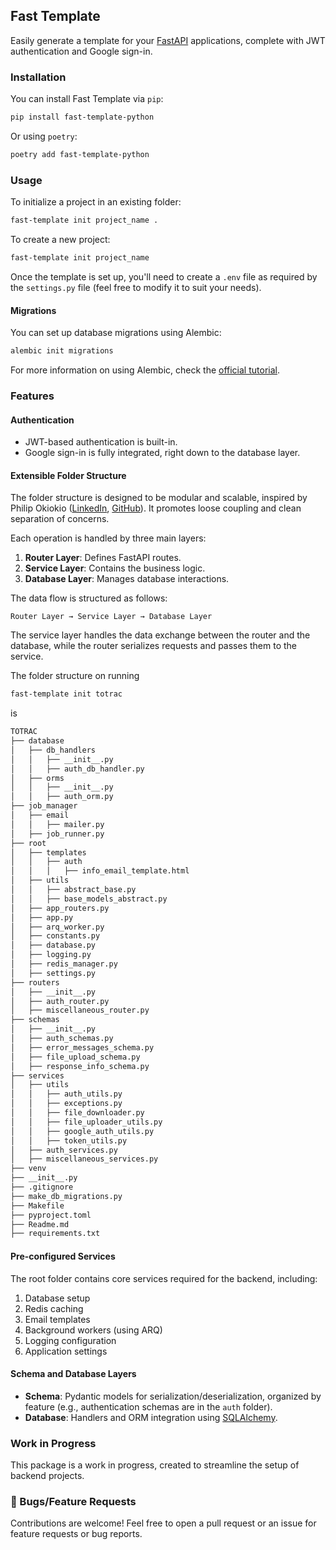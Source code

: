 ## Fast Template

Easily generate a template for your [FastAPI](http://fastapi.tiangolo.com) applications, complete with JWT authentication and Google sign-in.

### Installation

You can install Fast Template via `pip`:

```sh
pip install fast-template-python
```

Or using `poetry`:

```sh
poetry add fast-template-python
```

### Usage

To initialize a project in an existing folder:

```sh
fast-template init project_name .
```

To create a new project:

```sh
fast-template init project_name
```

Once the template is set up, you'll need to create a `.env` file as required by the `settings.py` file (feel free to modify it to suit your needs).

#### Migrations

You can set up database migrations using Alembic:

```sh
alembic init migrations
```

For more information on using Alembic, check the [official tutorial](https://alembic.sqlalchemy.org/en/latest/tutorial.html#creating-an-environment).

### Features

#### Authentication
- JWT-based authentication is built-in.
- Google sign-in is fully integrated, right down to the database layer.

#### Extensible Folder Structure
The folder structure is designed to be modular and scalable, inspired by Philip Okiokio ([LinkedIn](https://www.linkedin.com/in/philip-okiokio/), [GitHub](https://github.com/philipokiokio)). It promotes loose coupling and clean separation of concerns.

Each operation is handled by three main layers:
1. **Router Layer**: Defines FastAPI routes.
2. **Service Layer**: Contains the business logic.
3. **Database Layer**: Manages database interactions.

The data flow is structured as follows:

```
Router Layer → Service Layer → Database Layer
```

The service layer handles the data exchange between the router and the database, while the router serializes requests and passes them to the service.

The folder structure on running
```sh
fast-template init totrac
```
is
```md
TOTRAC
├── database
│   ├── db_handlers
│   │   ├── __init__.py
│   │   ├── auth_db_handler.py
│   ├── orms
│   │   ├── __init__.py
│   │   ├── auth_orm.py
├── job_manager
│   ├── email
│   │   ├── mailer.py
│   ├── job_runner.py
├── root
│   ├── templates
│   │   ├── auth
│   │   │   ├── info_email_template.html
│   ├── utils
│   │   ├── abstract_base.py
│   │   ├── base_models_abstract.py
│   ├── app_routers.py
│   ├── app.py
│   ├── arq_worker.py
│   ├── constants.py
│   ├── database.py
│   ├── logging.py
│   ├── redis_manager.py
│   ├── settings.py
├── routers
│   ├── __init__.py
│   ├── auth_router.py
│   ├── miscellaneous_router.py
├── schemas
│   ├── __init__.py
│   ├── auth_schemas.py
│   ├── error_messages_schema.py
│   ├── file_upload_schema.py
│   ├── response_info_schema.py
├── services
│   ├── utils
│   │   ├── auth_utils.py
│   │   ├── exceptions.py
│   │   ├── file_downloader.py
│   │   ├── file_uploader_utils.py
│   │   ├── google_auth_utils.py
│   │   ├── token_utils.py
│   ├── auth_services.py
│   ├── miscellaneous_services.py
├── venv
├── __init__.py
├── .gitignore
├── make_db_migrations.py
├── Makefile
├── pyproject.toml
├── Readme.md
├── requirements.txt

```

#### Pre-configured Services
The root folder contains core services required for the backend, including:
1. Database setup
2. Redis caching
3. Email templates
4. Background workers (using ARQ)
5. Logging configuration
6. Application settings

#### Schema and Database Layers
- **Schema**: Pydantic models for serialization/deserialization, organized by feature (e.g., authentication schemas are in the `auth` folder).
- **Database**: Handlers and ORM integration using [SQLAlchemy](http://sqlalchemy.org).

### Work in Progress
This package is a work in progress, created to streamline the setup of backend projects.

### 🐛 Bugs/Feature Requests

Contributions are welcome! Feel free to open a pull request or an issue for feature requests or bug reports.

